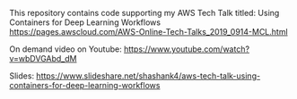 This repository contains code supporting my AWS Tech Talk titled: Using Containers for Deep Learning Workflows
https://pages.awscloud.com/AWS-Online-Tech-Talks_2019_0914-MCL.html

On demand video on Youtube: https://www.youtube.com/watch?v=wbDVGAbd_dM

Slides: https://www.slideshare.net/shashank4/aws-tech-talk-using-containers-for-deep-learning-workflows
